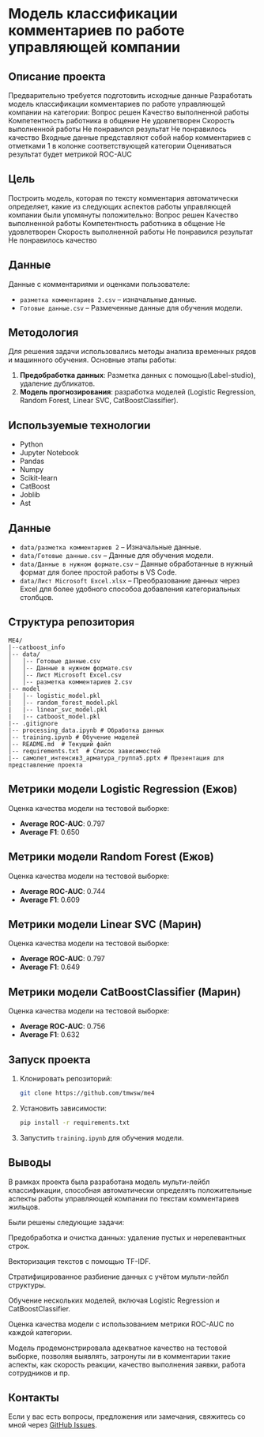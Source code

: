 # Модель классификации комментариев по работе управляющей компании

## Описание проекта

Предварительно требуется подготовить исходные данные
Разработать модель классификации комментариев по работе управляющей
компании на категории:
Вопрос решен
Качество выполненной работы
Компетентность работника в общение
Не удовлетворен
Скорость выполненной работы
Не понравился результат
Не понравилось качество
Входные данные представляют собой набор комментариев с отметками 1 в
колонке соответствующей категории
Оцениваться результат будет метрикой ROC-AUC

## Цель

Построить модель, которая по тексту комментария автоматически определяет, какие из следующих аспектов работы управляющей компании были упомянуты положительно:
Вопрос решен
Качество выполненной работы
Компетентность работника в общение
Не удовлетворен
Скорость выполненной работы
Не понравился результат
Не понравилось качество

## Данные

Данные с комментариями и оценками пользователе:

- `разметка комментариев 2.csv` – изначальные данные.
- `Готовые данные.csv` – Размеченные данные для обучения модели.

## Методология

Для решения задачи использовались методы анализа временных рядов и машинного обучения. Основные этапы работы:

1. **Предобработка данных**: Разметка данных с помощью(Label-studio), удаление дубликатов.
2. **Модель прогнозирования**: разработка моделей (Logistic Regression, Random Forest, Linear SVC, CatBoostClassifier).

## Используемые технологии

- Python
- Jupyter Notebook
- Pandas
- Numpy
- Scikit-learn
- CatBoost
- Joblib
- Ast

## Данные

- `data/разметка комментариев 2` – Изначальные данные.
- `data/Готовые данные.csv` – Данные для обучения модели.
- `data/Данные в нужном формате.csv` – Данные обработанные в нужный формат для более простой работы в VS Code.
- `data/Лист Microsoft Excel.xlsx` – Преобразование данных через Excel для более удобного способоа добавления категориальных столбцов.

## Структура репозитория

```
ME4/
|--catboost_info
│-- data/
│   │-- Готовые данные.csv
│   │-- Данные в нужном формате.csv
│   │-- Лист Microsoft Excel.csv
│   │-- разметка комментариев 2.csv
│-- model
|   │-- logistic_model.pkl
|   │-- random_forest_model.pkl
|   |-- linear_svc_model.pkl
|   |-- catboost_model.pkl
|-- .gitignore
|-- processing_data.ipynb # Обработка данных
│-- training.ipynb # Обучение моделей
│-- README.md  # Текущий файл
│-- requirements.txt  # Список зависимостей
|-- самолет_интенсив3_арматура_группа5.pptx # Презентация для представление проекта
```

## Метрики модели Logistic Regression (Ежов)

Оценка качества модели на тестовой выборке:

- **Average ROC-AUC**: 0.797
- **Average F1**: 0.650


## Метрики модели Random Forest (Ежов)

Оценка качества модели на тестовой выборке:

- **Average ROC-AUC**: 0.744
- **Average F1**: 0.609

## Метрики модели Linear SVC (Марин)

Оценка качества модели на тестовой выборке:

- **Average ROC-AUC**: 0.797
- **Average F1**: 0.649

## Метрики модели CatBoostClassifier (Марин)

Оценка качества модели на тестовой выборке:

- **Average ROC-AUC**: 0.756
- **Average F1**: 0.632

## Запуск проекта

1. Клонировать репозиторий:
   ```sh
   git clone https://github.com/tmwsw/me4
   ```
2. Установить зависимости:
   ```sh
   pip install -r requirements.txt
   ```
3. Запустить `training.ipynb` для обучения модели.

## Выводы

В рамках проекта была разработана модель мульти-лейбл классификации, способная автоматически определять положительные аспекты работы управляющей компании по текстам комментариев жильцов.

Были решены следующие задачи:

Предобработка и очистка данных: удаление пустых и нерелевантных строк.

Векторизация текстов с помощью TF-IDF.

Стратифицированное разбиение данных с учётом мульти-лейбл структуры.

Обучение нескольких моделей, включая Logistic Regression и CatBoostClassifier.

Оценка качества модели с использованием метрики ROC-AUC по каждой категории.

Модель продемонстрировала адекватное качество на тестовой выборке, позволяя выявлять, затронуты ли в комментарии такие аспекты, как скорость реакции, качество выполнения заявки, работа сотрудников и пр.

## Контакты

Если у вас есть вопросы, предложения или замечания, свяжитесь со мной через [GitHub Issues](https://github.com/tmwsw/me4/issues).

